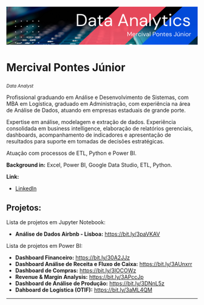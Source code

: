 <p align="center">
  <img src="topo-git.png" >
</p>

# Mercival Pontes Júnior
<sub>*Data Analyst*</sub>

Profissional graduando em Análise e Desenvolvimento de Sistemas, com MBA em Logística, graduado em Administração, com experiência na área de Análise de Dados, atuando em empresas estaduais de grande porte. 

Expertise em análise, modelagem e extração de dados. Experiência consolidada em business intelligence, elaboração de relatórios gerenciais, dashboards, acompanhamento de indicadores e apresentação de resultados para suporte em tomadas de decisões estratégicas.

Atuação com processos de ETL, Python e Power BI. 

**Background in:** Excel, Power BI, Google Data Studio, ETL, Python.

**Link:**
* [LinkedIn](https://www.linkedin.com/in/mercival-pontes/)


## Projetos:
Lista de projetos em Jupyter Notebook:

* **Análise de Dados Airbnb - Lisboa:** https://bit.ly/3paVKAV

Lista de projetos em Power BI:

* **Dashboard Financeiro:** https://bit.ly/30A2JJz
* **Dashboard Análise de Receita e Fluxo de Caixa:** https://bit.ly/3AUnxrr
* **Dashboard de Compras:** https://bit.ly/3lOCOWz
* **Revenue & Margin Analysis:** https://bit.ly/3APccJp
* **Dashboard de Análise de Produção:** https://bit.ly/3DNnL5z
* **Dahboard de Logística (OTIF):** https://bit.ly/3aML4QM



---


